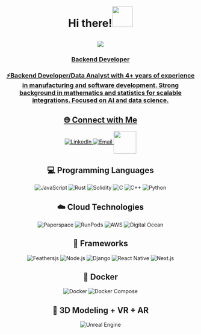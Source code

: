<h1 align="center">Hi there!<img src="https://github.com/mitul3737/mitul3737/blob/main/Wave.gif" height="55px" width="55px"></h1>

<h2 align="center"><a href="https://github.com/DenverCoder1/readme-typing-svg"><img src="https://readme-typing-svg.demolab.com/?lines=Back%20End%20Developer;I%20Am%20Micronaut&font=Fira%20Code&center=true&width=440&height=45&color=ff0000&vCenter=true&size=30&pause=1000"></h2>
  
<h3 align="center">Backend Developer </h3>

 <h3 align="center">⚡Backend Developer/Data Analyst with 4+ years of experience in manufacturing and software development. Strong background in mathematics and statistics for scalable integrations. Focused on AI and data science.</h3>

</h3>

<div align="center">
    <h2>🌐 Connect with Me</h2>
    <a href="https://www.linkedin.com/in/mutai-kipkoech/">
        <img src="https://img.shields.io/badge/LinkedIn-0077B5?style=for-the-badge&logo=linkedin&logoColor=white" alt="LinkedIn"/>
    </a>
    <a href="mailto:mutaigilbert85@gmail.com">
        <img src="https://img.shields.io/badge/Email-d14836?style=for-the-badge&logo=gmail&logoColor=white" alt="Email"/>
    </a>
    <a  href="https://twitter.com/iam_pkoech"  target="_blank">
       <img  align="center"  src="https://user-images.githubusercontent.com/98466955/195566671-f3328fbe-1b77-4500-b6fb-b9d92fa9c011.gif" height="60"  width="60"  /> 
    </a>
<!--     <a href="https://soliditydeveloper.ca/"> -->
<!--      <a href="https://rebl.ai/">
        <img src="https://img.shields.io/badge/Website-000000?style=for-the-badge&logo=internetexplorer&logoColor=white" alt="Website"/>
    </a> -->
</div>

<h2 align="center">💻 Programming Languages</h2>
<div align="center">
    <img src="https://img.shields.io/badge/JavaScript-F7DF1E?style=for-the-badge&logo=javascript&logoColor=black" alt="JavaScript"/>
    <img src="https://img.shields.io/badge/Rust-000000?style=for-the-badge&logo=rust&logoColor=white" alt="Rust"/>
    <img src="https://img.shields.io/badge/Solidity-363636?style=for-the-badge&logo=solidity&logoColor=white" alt="Solidity"/>
    <img src="https://img.shields.io/badge/C-00599C?style=for-the-badge&logo=c&logoColor=white" alt="C"/>
    <img src="https://img.shields.io/badge/C++-00599C?style=for-the-badge&logo=cpp&logoColor=white" alt="C++"/>
    <img src="https://img.shields.io/badge/Python-3776AB?style=for-the-badge&logo=python&logoColor=white" alt="Python"/>
</div>

<h2 align="center">☁️ Cloud Technologies</h2>
<div align="center">
    <img src="https://img.shields.io/badge/Paperspace-00599C?style=for-the-badge&logo=paperspace&logoColor=white" alt="Paperspace"/>
    <img src="https://img.shields.io/badge/RunPods-00599C?style=for-the-badge&logo=runpods&logoColor=white" alt="RunPods"/>
    <img src="https://img.shields.io/badge/AWS-FF9900?style=for-the-badge&logo=amazonaws&logoColor=white" alt="AWS"/>
    <img src="https://img.shields.io/badge/Digital_Ocean-0082FF?style=for-the-badge&logo=digitalocean&logoColor=white" alt="Digital Ocean"/>
</div>

<h2 align="center">🔧 Frameworks</h2>
<div align="center">
    <img src="https://img.shields.io/badge/Feathersjs-3B2E5A?style=for-the-badge&logo=feathersjs&logoColor=white" alt="Feathersjs"/>
    <img src="https://img.shields.io/badge/Node.js-339933?style=for-the-badge&logo=nodedotjs&logoColor=white" alt="Node.js"/>
    <img src="https://img.shields.io/badge/Django-092E20?style=for-the-badge&logo=django&logoColor=green" alt="Django"/>
    <img src="https://img.shields.io/badge/React_Native-20232A?style=for-the-badge&logo=react&logoColor=61DAFB" alt="React Native"/>
    <img src="https://img.shields.io/badge/Next.js-000000?style=for-the-badge&logo=nextdotjs&logoColor=white" alt="Next.js"/>
</div>

<h2 align="center">🐳 Docker</h2>
<div align="center">
    <img src="https://img.shields.io/badge/Docker-2496ED?style=for-the-badge&logo=docker&logoColor=white" alt="Docker"/>
    <img src="https://img.shields.io/badge/Docker_Compose-2496ED?style=for-the-badge&logo=docker&logoColor=white" alt="Docker Compose"/>
</div>

<h2 align="center">👾 3D Modeling + VR + AR</h2>
<div align="center">
<!--     <p>In the immersive domains of 3D Modeling, Virtual Reality (VR), and Augmented Reality (AR), I apply my expertise to bring digital creations to life. Leveraging industry-leading tools, I sculpt, render, and animate with precision, while pioneering VR and AR experiences that bridge the gap between virtuality and reality.</p> -->
    <img src="https://img.shields.io/badge/Unreal_Engine-313131?style=for-the-badge&logo=unreal-engine&logoColor=white" alt="Unreal Engine"/>
</div>

